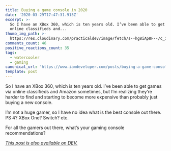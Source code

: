```yaml
---
title: Buying a game console in 2020
date: '2020-03-29T17:47:31.915Z'
excerpt: >-
  So I have an XBox 360, which is ten years old. I’ve been able to get games via
  online classifieds and...
thumb_img_path: >-
  https://res.cloudinary.com/practicaldev/image/fetch/s--hg8iAp8F--/c_imagga_scale,f_auto,fl_progressive,h_420,q_auto,w_1000/https://dev-to-uploads.s3.amazonaws.com/i/0mtm7xhbgr6efe68gepp.jpeg
comments_count: 46
positive_reactions_count: 35
tags:
  - watercooler
  - gaming
canonical_url: 'https://www.iamdeveloper.com/posts/buying-a-game-console-in-2020-3k2e/'
template: post
---
```

So I have an XBox 360, which is ten years old. I’ve been able to get games via online classifieds and Amazon sometimes, but I’m realizing they’re harder to find and starting to become more expensive than probably just buying a new console.

I’m not a huge gamer, so I have no idea what is the best console out there. PS 4? XBox One? Switch? etc.

For all the gamers out there, what’s your gaming console recommendations?

*[This post is also available on DEV.](https://dev.to/nickytonline/buying-a-game-console-in-2020-3k2e)*


<script>
const parent = document.getElementsByTagName('head')[0];
const script = document.createElement('script');
script.type = 'text/javascript';
script.src = 'https://cdnjs.cloudflare.com/ajax/libs/iframe-resizer/4.1.1/iframeResizer.min.js';
script.charset = 'utf-8';
script.onload = function() {
    window.iFrameResize({}, '.liquidTag');
};
parent.appendChild(script);
</script>    
